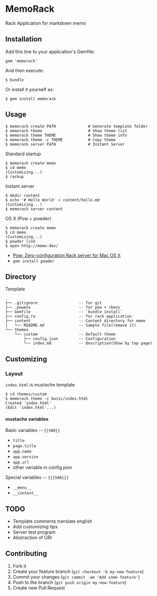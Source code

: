 # MemoRack

Rack Application for markdown memo

## Installation

Add this line to your application's Gemfile:

    gem 'memorack'

And then execute:

    $ bundle

Or install it yourself as:

    $ gem install memorack

## Usage

	$ memorack create PATH				# Generate template folder
	$ memorack theme					# Show theme list
	$ memorack theme THEME				# Show theme info
	$ memorack theme -c THEME			# Copy theme
	$ memorack server PATH				# Instant Server

Standard startup

	$ memorack create memo
	$ cd memo
	(Customizing...)
	$ rackup

Instant server

	$ mkdir content
	$ echo '# Hello World' > content/hello.md
	(Customizing...)
	$ memorack server content

OS X (Pow + powder)

	$ memorack create memo
	$ cd memo
	(Customizing...)
	$ powder link
	$ open http://memo.dev/

* [Pow: Zero-configuration Rack server for Mac OS X](http://pow.cx)
* `gem install powder`

## Directory

Template

	.
	├── .gitignore					-- for git
	├── .powenv						-- for pow + rbenv
	├── Gemfile						-- `bundle install`
	├── config.ru					-- for rack application
	├── content						-- Content directory for memo
	│   └── README.md				-- Sample file(remove it)
	└── themes
	    └── custom					-- Default theme
	        ├── config.json			-- Configuration
	        └── index.md			-- Description(Show by top page)

## Customizing

### Layout

`index.html` is mustache template

	$ cd themes/custom
	$ memorack theme -c basic/index.html
	Created 'index.html'
	(Edit 'index.html'...)

#### mustache variables

Basic variables -- `{{VAR}}`

* `title`
* `page.title`
* `app.name`
* `app.version`
* `app.url`
* other variable in config.json

Special variables -- `{{{VAR}}}`

* `__menu__`
* `__content__`

## TODO

* Template comments translate english
* Add customizing tips
* Server test program
* Abstraction of URI

## Contributing

1. Fork it
2. Create your feature branch (`git checkout -b my-new-feature`)
3. Commit your changes (`git commit -am 'Add some feature'`)
4. Push to the branch (`git push origin my-new-feature`)
5. Create new Pull Request
